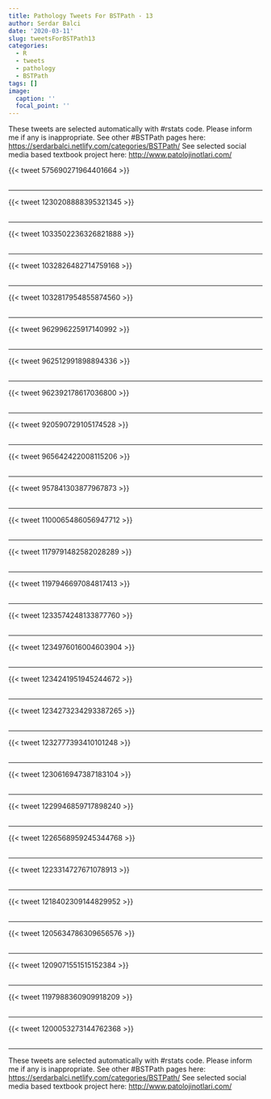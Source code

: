 ```yaml
---
title: Pathology Tweets For BSTPath - 13
author: Serdar Balci
date: '2020-03-11'
slug: tweetsForBSTPath13
categories:
  - R
  - tweets
  - pathology
  - BSTPath
tags: []
image:
  caption: ''
  focal_point: ''
---
```



These tweets are selected automatically with #rstats code. Please inform me if any is inappropriate.
See other #BSTPath pages here: https://serdarbalci.netlify.com/categories/BSTPath/ 
See selected social media based textbook project here: http://www.patolojinotlari.com/

{{< tweet 575690271964401664 >}}
<br>
<br>
<hr>
{{< tweet 1230208888395321345 >}}
<br>
<br>
<hr>
{{< tweet 1033502236326821888 >}}
<br>
<br>
<hr>
{{< tweet 1032826482714759168 >}}
<br>
<br>
<hr>
{{< tweet 1032817954855874560 >}}
<br>
<br>
<hr>
{{< tweet 962996225917140992 >}}
<br>
<br>
<hr>
{{< tweet 962512991898894336 >}}
<br>
<br>
<hr>
{{< tweet 962392178617036800 >}}
<br>
<br>
<hr>
{{< tweet 920590729105174528 >}}
<br>
<br>
<hr>
{{< tweet 965642422008115206 >}}
<br>
<br>
<hr>
{{< tweet 957841303877967873 >}}
<br>
<br>
<hr>
{{< tweet 1100065486056947712 >}}
<br>
<br>
<hr>
{{< tweet 1179791482582028289 >}}
<br>
<br>
<hr>
{{< tweet 1197946697084817413 >}}
<br>
<br>
<hr>
{{< tweet 1233574248133877760 >}}
<br>
<br>
<hr>
{{< tweet 1234976016004603904 >}}
<br>
<br>
<hr>
{{< tweet 1234241951945244672 >}}
<br>
<br>
<hr>
{{< tweet 1234273234293387265 >}}
<br>
<br>
<hr>
{{< tweet 1232777393410101248 >}}
<br>
<br>
<hr>
{{< tweet 1230616947387183104 >}}
<br>
<br>
<hr>
{{< tweet 1229946859717898240 >}}
<br>
<br>
<hr>
{{< tweet 1226568959245344768 >}}
<br>
<br>
<hr>
{{< tweet 1223314727671078913 >}}
<br>
<br>
<hr>
{{< tweet 1218402309144829952 >}}
<br>
<br>
<hr>
{{< tweet 1205634786309656576 >}}
<br>
<br>
<hr>
{{< tweet 1209071551515152384 >}}
<br>
<br>
<hr>
{{< tweet 1197988360909918209 >}}
<br>
<br>
<hr>
{{< tweet 1200053273144762368 >}}
<br>
<br>
<hr>


These tweets are selected automatically with #rstats code. Please inform me if any is inappropriate.
See other #BSTPath pages here: https://serdarbalci.netlify.com/categories/BSTPath/ 
See selected social media based textbook project here: http://www.patolojinotlari.com/
